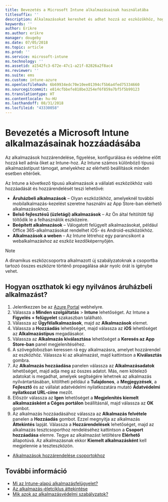 ```yaml
---
title: Bevezetés a Microsoft Intune alkalmazásainak használatába
titlesuffix: ''
description: Alkalmazásokat kereshet és adhat hozzá az eszközökhöz, hogy az alkalmazottak elvégezhessék a munkát.
keywords: ''
author: Erikre
ms.author: erikre
manager: dougeby
ms.date: 07/05/2018
ms.topic: article
ms.prod: ''
ms.service: microsoft-intune
ms.technology: ''
ms.assetid: a1542fc3-672e-47c1-a21f-82826a2f8ac4
ms.reviewer: ''
ms.suite: ems
ms.custom: intune-azure
ms.openlocfilehash: 6b69934edc70e10ee01394cf5b6a4fed75334660
ms.sourcegitcommit: e814cfbbefe818be3254ef6f859a7bf5f5b99123
ms.translationtype: HT
ms.contentlocale: hu-HU
ms.lasthandoff: 08/31/2018
ms.locfileid: "43330058"
---
```

# <a name="get-started-with-adding-apps-in-microsoft-intune"></a>Bevezetés a Microsoft Intune alkalmazásainak hozzáadásába

Az alkalmazások hozzárendelése, figyelése, konfigurálása és védelme előtt hozzá kell adnia őket az Intune-hoz. Az Intune számos különböző típusú alkalmazástípust támogat, amelyekhez az elérhető beállítások minden esetben eltérőek.

Az Intune a következő típusú alkalmazások a vállalati eszközökhöz való hozzáadását és hozzárendelését teszi lehetővé:
- **Áruházbeli alkalmazások** – Olyan eszközökhöz, amelyeknél további mobilalkalmazás-kezelést szeretne használni az App Store-ban elérhető alkalmazásokhoz.
- **Belső fejlesztésű (üzletági) alkalmazások** – Az Ön által feltöltött fájl töltődik le a felhasználók eszközeire.
- **Beépített alkalmazások** – Válogatott felügyelt alkalmazásokat, például Office 365-alkalmazásokat rendelhet iOS- és Android-eszközökhöz.
- **Alkalmazások a weben** – Az Intune létrehoz egy parancsikont a webalkalmazáshoz az eszköz kezdőképernyőjén.

> [!NOTE]
> A dinamikus eszközcsoportra alkalmazott új szabályzatoknak a csoportba tartozó összes eszközre történő propagálása akár nyolc órát is igénybe vehet.

## <a name="how-do-i-assign-a-public-store-app"></a>Hogyan oszthatok ki egy nyilvános áruházbeli alkalmazást?

1. Jelentkezzen be az [Azure Portal](https://portal.azure.com) webhelyre.
2. Válassza a **Minden szolgáltatás** > **Intune** lehetőséget. Az Intune a **Figyelés + felügyelet** szakaszban található.
3. Válassza az **Ügyfélalkalmazások**, majd az **Alkalmazások** elemet.
4. Válassza a **Hozzáadás** lehetőséget, majd válassza az **iOS** lehetőséget az **Alkalmazástípus** megadásakor.
5. Válassza az **Alkalmazás kiválasztása** lehetőséget a **Keresés az App Store-ban** panel megjelenítéséhez.
6. A szövegdobozban keressen rá egy alkalmazásra, amelyet hozzárendel az eszközhöz. Válassza ki az alkalmazást, majd kattintson a **Kiválasztás** gombra.
7. Az **Alkalmazás hozzáadása** panelen válassza az **Alkalmazásadatok** lehetőséget, majd adja meg az összes adatot. Más, nem kötelező adatokat is megadhat, amelyek segítségére lehetnek az alkalmazás nyilvántartásában, kitöltheti például a **Tulajdonos**, a **Megjegyzések**, a **Fejlesztő** és az vállalat adatvédelmi nyilatkozatára mutató **Adatvédelmi nyilatkozat URL-címe** mezőt.
8. Először válassza az **Igen** lehetőséget a **Megjelenítés kiemelt alkalmazásként a Céges portálon** beállításnál, majd válassza az **OK** gombot.
9. Az alkalmazás hozzáadásához válassza az **Alkalmazás felvétele** panelen a **Hozzáadás** gombot. Ezzel megnyitja az alkalmazás **Áttekintés** lapját. Válassza a **Hozzárendelések** lehetőséget, majd az alkalmazás tesztcsoporthoz rendeléséhez kattintson a **Csoport hozzáadása** elemre. Tegye az alkalmazást letöltésre **Elérhető** állapotúvá. Az alkalmazásnak ekkor **Kiemelt alkalmazásként** kell megjelennie a teszteszközön.


- [Alkalmazások hozzárendelése csoportokhoz](apps-deploy.md)

## <a name="learn-more"></a>További információ

* [Mi az Intune-alapú alkalmazásfelügyelet?](app-management.md)
* [Az alkalmazás-életciklus áttekintése](app-lifecycle.md)
* [Mik azok az alkalmazásvédelmi szabályzatok?](app-protection-policy.md)
